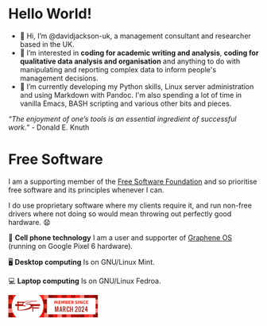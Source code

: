 # Hello World!
- 👋 Hi, I’m @davidjackson-uk, a management consultant and researcher based in the UK.
- 👀 I’m interested in **coding for academic writing and analysis**, **coding for qualitative data analysis and organisation** and anything to do with manipulating and reporting complex data to inform people's management decisions.
- 🌱 I’m currently developing my Python skills, Linux server administration and using Markdown with Pandoc. I'm also spending a lot of time in vanilla Emacs, BASH scripting and various other bits and pieces.

<!---
davidjackson-uk/davidjackson-uk is a ✨ special ✨ repository because its `README.md` (this file) appears on your GitHub profile.
You can click the Preview link to take a look at your changes.
--->
*“The enjoyment of one’s tools is an essential ingredient of successful work.”* - Donald E. Knuth

# Free Software
I am a supporting member of the [Free Software Foundation](https://www.fsf.org/) and so prioritise free software and its principles whenever I can. 

I do use proprietary software where my clients require it, and run non-free drivers where not doing so would mean throwing out perfectly good hardware. 😧 

📱 **Cell phone technology**
I am a user and supporter of [Graphene OS](https://grapheneos.org/) (running on Google Pixel 6 hardware).

🖥️ **Desktop computing**
Is on GNU/Linux Mint.

💻 **Laptop computing**
Is on GNU/Linux Fedroa.

![FSF](https://github.com/davidjackson-uk/davidjackson-uk/blob/main/6556541.png)


